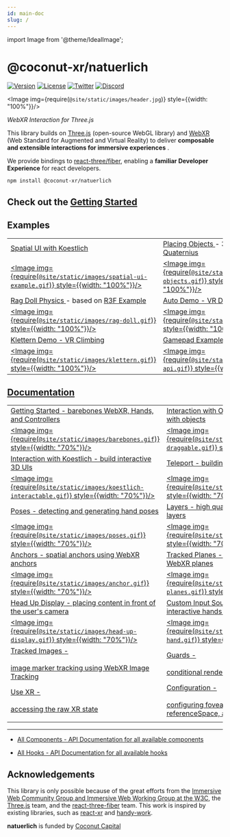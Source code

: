 ```yaml
---
id: main-doc
slug: /
---
```


import Image from '@theme/IdealImage';

# @coconut-xr/natuerlich

[![Version](https://img.shields.io/npm/v/@coconut-xr/natuerlich?style=flat-square)](https://npmjs.com/package/@coconut-xr/natuerlich)
[![License](https://img.shields.io/github/license/coconut-xr/natuerlich.svg?style=flat-square)](https://github.com/coconut-xr/natuerlich/blob/master/LICENSE)
[![Twitter](https://img.shields.io/twitter/follow/coconut_xr?style=flat-square)](https://twitter.com/coconut_xr)
[![Discord](https://img.shields.io/discord/1087727032240185424?style=flat-square&label=discord)](https://discord.gg/RbyaXJJaJM)

<Image img={require(`@site/static/images/header.jpg`)} style={{width: "100%"}}/>


_WebXR Interaction for Three.js_

This library builds on [Three.js](https://github.com/mrdoob/three.js) (open-source WebGL library) and [WebXR](https://immersiveweb.dev/) (Web Standard for Augmented and Virtual Reality) to deliver **composable and extensible interactions for immersive experiences** .

We provide bindings to [react-three/fiber](https://github.com/pmndrs/react-three-fiber), enabling a **familiar Developer Experience** for react developers.

`npm install @coconut-xr/natuerlich`

## Check out the [Getting Started](/getting-started)

## Examples

| | |
| --- | --- | 
| <a href="https://codesandbox.io/s/natuerlich-spatual-ui-example-xmdpvq?file=/src/app.tsx">Spatial UI with Koestlich</a> | <a href="https://codesandbox.io/s/natuerlich-placing-objects-3q74pk?file=/src/app.tsx">Placing Objects </a> - 3D Models from [Quaternius](https://quaternius.com/) |
| <a href="https://codesandbox.io/s/natuerlich-spatual-ui-example-xmdpvq?file=/src/app.tsx"><Image img={require(`@site/static/images/spatial-ui-example.gif`)} style={{width: "100%"}}/></a>| <a href="https://codesandbox.io/s/natuerlich-placing-objects-3q74pk?file=/src/app.tsx"><Image img={require(`@site/static/images/placing-objects.gif`)} style={{width: "100%"}}/></a>  |
| <a href="https://codesandbox.io/s/natuerlich-ragdoll-physics-j2q7mc?file=/src/App.js">Rag Doll Physics </a> - based on [R3F Example](https://codesandbox.io/s/wdzv4) | <a href="https://coconut-xr.github.io/auto/">Auto Demo - VR Drift Racing</a> |
| <a href="https://codesandbox.io/s/natuerlich-ragdoll-physics-j2q7mc?file=/src/App.js"><Image img={require(`@site/static/images/rag-doll.gif`)} style={{width: "100%"}}/></a>| <a href="https://coconut-xr.github.io/auto/"><Image img={require(`@site/static/images/car.gif`)} style={{width: "100%"}}/></a> |
| <a href="https://coconut-xr.github.io/klettern/">Klettern Demo - VR Climbing</a> | <a href="https://codesandbox.io/s/natuerlich-gamepad-api-example-l48gx5">Gamepad Example</a>  |
| <a href="https://coconut-xr.github.io/klettern/"><Image img={require(`@site/static/images/klettern.gif`)} style={{width: "100%"}}/></a>|<a href="https://codesandbox.io/s/natuerlich-gamepad-api-example-l48gx5"><Image img={require(`@site/static/images/gamepad-api.gif`)} style={{width: "100%"}}/></a>|

## [Documentation](/)

| | |
| --- | --- |
| <a href="/getting-started">Getting Started - barebones WebXR, Hands, and Controllers</a> | <a href="/object-interaction">Interaction with Objects - build interactions with objects</a>|
| <a href="/getting-started"><Image img={require(`@site/static/images/barebones.gif`)} style={{width: "70%"}}/></a>| <a href="/object-interaction"><Image img={require(`@site/static/images/object-draggable.gif`)} style={{width: "70%"}}/></a> |
| <a href="/koestlich-interaction">Interaction with Koestlich - build interactive 3D UIs</a> | <a href="/teleport">Teleport - building a teleport interaction</a> |
| <a href="/koestlich-interaction"><Image img={require(`@site/static/images/koestlich-interactable.gif`)} style={{width: "70%"}}/></a> | <a href="/teleport"><Image img={require(`@site/static/images/teleport.gif`)} style={{width: "70%"}}/></a>|
| <a href="/poses">Poses - detecting and generating hand poses</a> |  <a href="/layers">Layers - high quality content using WebXR layers</a>|
| <a href="/poses"><Image img={require(`@site/static/images/poses.gif`)} style={{width: "70%"}}/></a>| <a href="/layers"><Image img={require(`@site/static/images/layer.gif`)} style={{width: "70%"}}/></a>|
| <a href="/anchors">Anchors - spatial anchors using WebXR anchors</a> | <a href="/tracked-planes">Tracked Planes - tracked room planes using WebXR planes</a>|
| <a href="/anchors"><Image img={require(`@site/static/images/anchor.gif`)} style={{width: "70%"}}/></a>| <a href="/tracked-planes"><Image img={require(`@site/static/images/tracked-planes.gif`)} style={{width: "70%"}}/></a>|
| <a href="/head-up-display">Head Up Display - placing content in front of the user's camera</a>| <a href="/custom-input-sources">Custom Input Sources - building custom interactive hands and controllers</a>|
| <a href="/head-up-display"><Image img={require(`@site/static/images/head-up-display.gif`)} style={{width: "70%"}}/></a> | <a href="/custom-input-sources"><Image img={require(`@site/static/images/fist-grab-hand.gif`)} style={{width: "70%"}}/></a>|
|  <a href="/images"> Tracked Images - <br></br> image marker tracking using WebXR Image Tracking </a>| <a href="/guards">Guards - <br></br> conditional rendering using guards </a>|
| <a href="/use-xr"> Use XR - <br></br> accessing the raw XR state </a>| <a href="/configuration">Configuration - <br></br> configuring foveation, frameRate, referenceSpace, and frameBufferScaling </a>|
| | |
---

- <a href="/all-components">All Components - API Documentation for all available components</a>

- <a href="/all-hooks">All Hooks - API Documentation for all available hooks</a>

## Acknowledgements

This library is only possible because of the great efforts from the [Immersive Web Community Group and Immersive Web Working Group at the W3C](https://github.com/immersive-web), the [Three.js](https://github.com/mrdoob/three.js) team, and the [react-three-fiber](https://github.com/pmndrs/react-three-fiber) team. This work is inspired by existing libraries, such as [react-xr](https://github.com/pmndrs/react-xr) and [handy-work](https://github.com/AdaRoseCannon/handy-work).

**natuerlich** is funded by [Coconut Capital](https://coconut.capital/)
